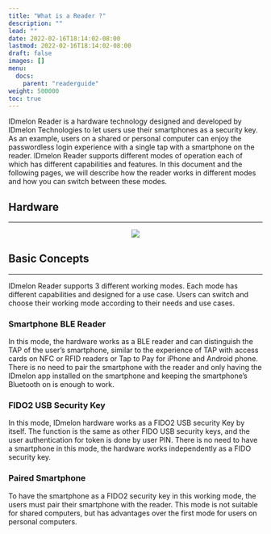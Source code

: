 ```yaml
---
title: "What is a Reader ?"
description: ""
lead: ""
date: 2022-02-16T18:14:02-08:00
lastmod: 2022-02-16T18:14:02-08:00
draft: false
images: []
menu:
  docs:
    parent: "readerguide"
weight: 500000
toc: true
---
```

IDmelon Reader is a hardware technology designed and developed by IDmelon Technologies to let users use their smartphones as a security key.
As an example, users on a shared or personal computer can enjoy the passwordless login experience with a single tap with a smartphone on the reader.
IDmelon Reader supports different modes of operation each of which has different capabilities and features. In this document and the following pages,
we will describe how the reader works in different modes and how you can switch between these modes.

## Hardware

<hr class="hr-line">

<p align="center">
    <img src="/images/vendor/ReaderGuide/reader_guide_1.png" class="doc-img-frame">
</p>

## Basic Concepts

<hr class="hr-line">

IDmelon Reader supports 3 different working modes.
Each mode has different capabilities and designed for a use case. Users can switch and choose their working mode according to their needs and use cases.

### Smartphone BLE Reader

In this mode, the hardware works as a BLE reader and can distinguish the TAP of the user’s smartphone, similar to the experience of TAP
with access cards on NFC or RFID readers or Tap to Pay for iPhone and Android phone.
There is no need to pair the smartphone with the reader and only having the IDmelon app installed on the smartphone and keeping
the smartphone’s Bluetooth on is enough to work.

### FIDO2 USB Security Key

In this mode, IDmelon hardware works as a FIDO2 USB security Key by itself. The function is the same as other FIDO USB security keys,
and the user authentication for token is done by user PIN.
There is no need to have a smartphone in this mode, the hardware works independently as a FIDO security key.

### Paired Smartphone

To have the smartphone as a FIDO2 security key in this working mode, the users must pair their smartphone with the reader.
This mode is not suitable for shared computers, but has advantages over the first mode for users on personal computers.
